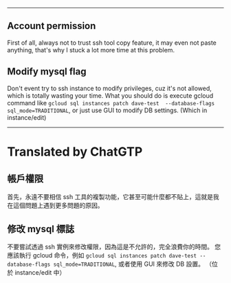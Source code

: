 <!--HugoNoteFlag-->

---

## Account permission

First of all, always not to trust ssh tool copy feature, it may even not paste anything, that's why I stuck a lot more time at this problem.

## Modify mysql flag

Don't event try to ssh instance to modify privileges, cuz it's not allowed, which is totally wasting your time.
What you should do is execute gcloud command like `gcloud sql instances patch dave-test  --database-flags sql_mode=TRADITIONAL`,
or just use GUI to modify DB settings. (Which in instance/edit)


---

<!--HugoNoteZhFlag-->

# Translated by ChatGTP

## 帳戶權限

首先，永遠不要相信 ssh 工具的複製功能，它甚至可能什麼都不貼上，這就是我在這個問題上遇到更多問題的原因。

## 修改 mysql 標誌

不要嘗試透過 ssh 實例來修改權限，因為這是不允許的，完全浪費你的時間。
您應該執行 gcloud 命令，例如 `gcloud sql instances patch dave-test --database-flags sql_mode=TRADITIONAL`,
或者使用 GUI 來修改 DB 設置。 （位於 instance/edit 中）